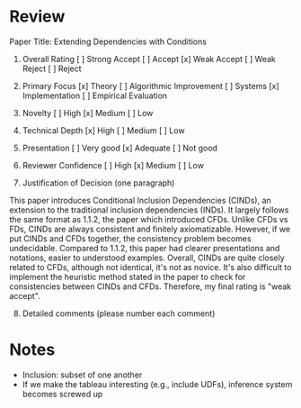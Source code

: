 # Review

Paper Title: Extending Dependencies with Conditions

1. Overall Rating
[ ] Strong Accept
[ ] Accept
[x] Weak Accept
[ ] Weak Reject
[ ] Reject


2. Primary Focus
[x] Theory
[ ] Algorithmic Improvement
[ ] Systems
[x] Implementation
[ ] Empirical Evaluation


3. Novelty
[ ] High
[x] Medium
[ ] Low


4. Technical Depth
[x] High
[ ] Medium
[ ] Low


5. Presentation
[ ] Very good
[x] Adequate
[ ] Not good


6. Reviewer Confidence
[ ] High
[x] Medium
[ ] Low


7. Justification of Decision (one paragraph)

This paper introduces Conditional Inclusion Dependencies (CINDs), an extension to the traditional inclusion dependencies (INDs). It largely follows the same format as 1.1.2, the paper which introduced CFDs. Unlike CFDs vs FDs, CINDs are always consistent and finitely axiomatizable. However, if we put CINDs and CFDs together, the consistency problem becomes undecidable. Compared to 1.1.2, this paper had clearer presentations and notations, easier to understood examples. Overall, CINDs are quite closely related to CFDs, although not identical, it's not as novice. It's also difficult to implement the heuristic method stated in the paper to check for consistencies between CINDs and CFDs. Therefore, my final rating is "weak accept".


8. Detailed comments (please number each comment) 

# Notes

- Inclusion: subset of one another
- If we make the tableau interesting (e.g., include UDFs), inference system becomes screwed up